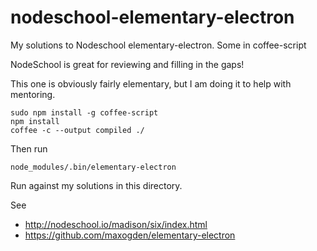 # nodeschool-elementary-electron
My solutions to Nodeschool elementary-electron. Some in coffee-script

NodeSchool is great for reviewing and filling in the gaps!

This one is obviously fairly elementary, but I am doing it to help with mentoring.

```
sudo npm install -g coffee-script
npm install
coffee -c --output compiled ./
```
Then run
```
node_modules/.bin/elementary-electron
```

Run against my solutions in this directory.

See

* http://nodeschool.io/madison/six/index.html
* https://github.com/maxogden/elementary-electron
